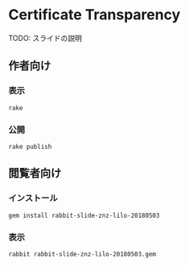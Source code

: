 # Certificate Transparency

TODO: スライドの説明

## 作者向け

### 表示

    rake

### 公開

    rake publish

## 閲覧者向け

### インストール

    gem install rabbit-slide-znz-lilo-20180503

### 表示

    rabbit rabbit-slide-znz-lilo-20180503.gem
